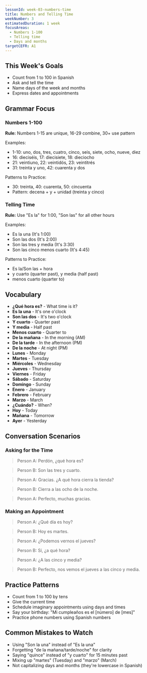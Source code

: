```yaml
---
lessonId: week-03-numbers-time
title: Numbers and Telling Time
weekNumber: 3
estimatedDuration: 1 week
focusAreas:
  - Numbers 1-100
  - Telling time
  - Days and months
targetCEFR: A1
---
```


## This Week's Goals

- Count from 1 to 100 in Spanish
- Ask and tell the time
- Name days of the week and months
- Express dates and appointments

## Grammar Focus

### Numbers 1-100

**Rule:** Numbers 1-15 are unique, 16-29 combine, 30+ use pattern

Examples:
- 1-10: uno, dos, tres, cuatro, cinco, seis, siete, ocho, nueve, diez
- 16: dieciséis, 17: diecisiete, 18: dieciocho
- 21: veintiuno, 22: veintidós, 23: veintitrés
- 31: treinta y uno, 42: cuarenta y dos

Patterns to Practice:
- 30: treinta, 40: cuarenta, 50: cincuenta
- Pattern: decena + y + unidad (treinta y cinco)

### Telling Time

**Rule:** Use "Es la" for 1:00, "Son las" for all other hours

Examples:
- Es la una (It's 1:00)
- Son las dos (It's 2:00)
- Son las tres y media (It's 3:30)
- Son las cinco menos cuarto (It's 4:45)

Patterns to Practice:
- Es la/Son las + hora
- y cuarto (quarter past), y media (half past)
- menos cuarto (quarter to)

## Vocabulary

- **¿Qué hora es?** - What time is it?
- **Es la una** - It's one o'clock
- **Son las dos** - It's two o'clock
- **Y cuarto** - Quarter past
- **Y media** - Half past
- **Menos cuarto** - Quarter to
- **De la mañana** - In the morning (AM)
- **De la tarde** - In the afternoon (PM)
- **De la noche** - At night (PM)
- **Lunes** - Monday
- **Martes** - Tuesday
- **Miércoles** - Wednesday
- **Jueves** - Thursday
- **Viernes** - Friday
- **Sábado** - Saturday
- **Domingo** - Sunday
- **Enero** - January
- **Febrero** - February
- **Marzo** - March
- **¿Cuándo?** - When?
- **Hoy** - Today
- **Mañana** - Tomorrow
- **Ayer** - Yesterday

## Conversation Scenarios

### Asking for the Time

> Person A: Perdón, ¿qué hora es?

> Person B: Son las tres y cuarto.

> Person A: Gracias. ¿A qué hora cierra la tienda?

> Person B: Cierra a las ocho de la noche.

> Person A: Perfecto, muchas gracias.

### Making an Appointment

> Person A: ¿Qué día es hoy?

> Person B: Hoy es martes.

> Person A: ¿Podemos vernos el jueves?

> Person B: Sí, ¿a qué hora?

> Person A: ¿A las cinco y media?

> Person B: Perfecto, nos vemos el jueves a las cinco y media.

## Practice Patterns

- Count from 1 to 100 by tens
- Give the current time
- Schedule imaginary appointments using days and times
- Say your birthday: "Mi cumpleaños es el [número] de [mes]"
- Practice phone numbers using Spanish numbers

## Common Mistakes to Watch

- Using "Son la una" instead of "Es la una"
- Forgetting "de la mañana/tarde/noche" for clarity
- Saying "quince" instead of "y cuarto" for 15 minutes past
- Mixing up "martes" (Tuesday) and "marzo" (March)
- Not capitalizing days and months (they're lowercase in Spanish)
